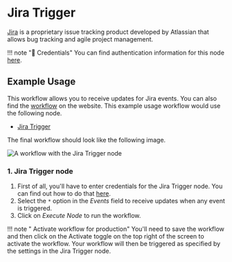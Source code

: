 # Jira Trigger

[Jira](https://www.atlassian.com/software/jira) is a proprietary issue tracking product developed by Atlassian that allows bug tracking and agile project management.

!!! note "🔑 Credentials"
    You can find authentication information for this node [here](/workflow/integrations/credentials/jira/).



## Example Usage

This workflow allows you to receive updates for Jira events. You can also find the [workflow](https://WF².io/workflows/569) on the website. This example usage workflow would use the following node.
- [Jira Trigger]()

The final workflow should look like the following image.

![A workflow with the Jira Trigger node](/_images/integrations/trigger-nodes/jiratrigger/workflow.png)


### 1. Jira Trigger node

1. First of all, you'll have to enter credentials for the Jira Trigger node. You can find out how to do that [here](/workflow/integrations/credentials/jira/).
2. Select the `*` option in the *Events* field to receive updates when any event is triggered.
3. Click on *Execute Node* to run the workflow.

!!! note " Activate workflow for production"
    You'll need to save the workflow and then click on the Activate toggle on the top right of the screen to activate the workflow. Your workflow will then be triggered as specified by the settings in the Jira Trigger node.

